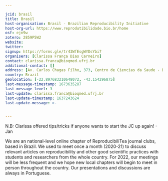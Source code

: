 ```yaml
---

jcid: brasil
title: Brasil
host-organisation: Brasil - Brazilian Reproducibility Initiative
host-org-url: https://www.reprodutibilidade.bio.br/home
osf: ejn9w
zotero: 2859P5W2
website: 
twitter: 
signup: https://forms.gle/tr43WfEsgWYDsYbi7
organisers: [Clarissa França Dias Carneiro]
contact: clarissa.franca@bioqmed.ufrj.br
additional-contact: []
address: [Av. Carlos Chagas Filho, 373, Centro de Ciencias da Saude - Bloco E - Sala 38, Cidade Universitaria, Rio de Janeiro-RJ, Brasil, 21941-590, A/C Clarissa Carneiro]
country: Brazil
geolocation: [-22.897683210648072, -43.154296875]
last-message-timestamp: 1673635287
last-message-level: 3
last-update: clarissa.franca@bioqmed.ufrj.br
last-update-timestamp: 1637243624
last-update-message: >-
  

---
```


N.B: Clarissa offered tips/tricks if anyone wants to start the JC up again! - Jan

We are an national-level online chapter of ReproducibiliTea journal clubs, based in Brazil. 
We used to meet once a month (2020-21) to discuss relevant articles on reproducibility and other good scientific practices with students and researchers from the whole country. For 2022, our meetings will be less frequent and we hope new local chapters will begin to meet in person throughout the country.
Our presentations and discussions are always in Portuguese.
